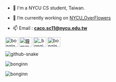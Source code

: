 - 📖 I'm a NYCU CS student, Taiwan.

- 🔭 I’m currently working on [NYCU_OverFlowers](https://github.com/Kai-0530/NYCU_OverFlowers)

- 📫 Email : **caco.sc11@nycu.edu.tw**


<p align="left">
<a href="https://kaggle.com/bonginn" target="blank"><img align="center" src="https://raw.githubusercontent.com/rahuldkjain/github-profile-readme-generator/master/src/images/icons/Social/kaggle.svg" alt="bonginn" height="30" width="40" /></a>
<a href="https://www.facebook.com/profile.php?id=100007331499275&mibextid=kFxxJD" target="blank"><img align="center" src="https://raw.githubusercontent.com/rahuldkjain/github-profile-readme-generator/master/src/images/icons/Social/facebook.svg" alt="鐘邦郡" height="30" width="40" /></a>
<a href="https://instagram.com/_bongin_" target="blank"><img align="center" src="https://raw.githubusercontent.com/rahuldkjain/github-profile-readme-generator/master/src/images/icons/Social/instagram.svg" alt="_bongin_" height="30" width="40" /></a>
<a href="https://codeforces.com/profile/bonginn" target="blank"><img align="center" src="https://raw.githubusercontent.com/rahuldkjain/github-profile-readme-generator/master/src/images/icons/Social/codeforces.svg" alt="bonginn" height="30" width="40" /></a>
</p>

<picture>
  <source media="(prefers-color-scheme: dark)" srcset="https://github.com/bonginn/bonginn/raw/snk/github-snake-dark.svg" />
  <source media="(prefers-color-scheme: light)" srcset="https://github.com/bonginn/bonginn/raw/snk/github-snake.svg" />
  <img alt="github-snake" src="https://github.com/bonginn/bonginn/raw/snk/github-snake.svg" />
</picture>

<p>&nbsp;<img align="left" src="https://github-readme-stats.vercel.app/api?username=bonginn&show_icons=true&locale=en&theme=tokyonight" alt="bonginn" /></p>

<p><img align="left" src="https://github-readme-stats.vercel.app/api/top-langs?username=bonginn&show_icons=true&locale=en&layout=compact" alt="bonginn" /></p>
